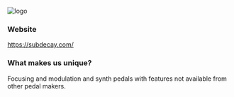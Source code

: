 ![logo](https://subdecay.com/wp-content/uploads/2016/12/subdecay-logo-mobile.png)

### Website
https://subdecay.com/

### What makes us unique?
Focusing and modulation and synth pedals with features not available from other pedal makers.

